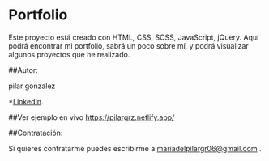 # Portfolio
Este proyecto está creado con HTML, CSS, SCSS, JavaScript, jQuery. Aquí podrá encontrar mi portfolio, sabrá un poco sobre mí,
y podrá visualizar algunos proyectos que he realizado.

##Autor:

pilar gonzalez

*[LinkedIn](https://www.linkedin.com/in/pilargrz/).


##Ver ejemplo en vivo  https://pilargrz.netlify.app/


##Contratación:

Si quieres contratarme puedes escribirme a mariadelpilargr06@gmail.com .
